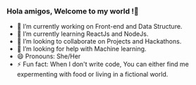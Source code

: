 ### Hola amigos, Welcome to my world !👋




- 🔭 I’m currently working on Front-end and Data Structure.
- 🌱 I’m currently learning ReactJs and NodeJs.
- 👯 I’m looking to collaborate on Projects and Hackathons.
- 🤔 I’m looking for help with Machine learning.
- 😄 Pronouns: She/Her
- ⚡ Fun fact: When I don't write code, You can either find me expermenting with food or living in a fictional world.


